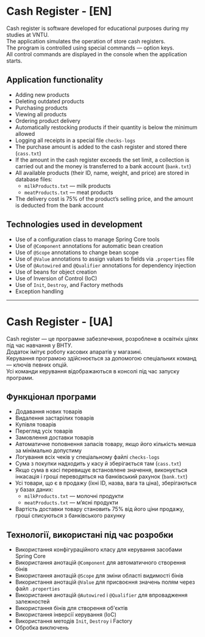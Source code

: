 # Cash Register - [EN]

Cash register is software developed for educational purposes during my studies at VNTU.  
The application simulates the operation of store cash registers.  
The program is controlled using special commands — option keys.  
All control commands are displayed in the console when the application starts.

## Application functionality

- Adding new products  
- Deleting outdated products  
- Purchasing products  
- Viewing all products  
- Ordering product delivery  
- Automatically restocking products if their quantity is below the minimum allowed  
- Logging all receipts in a special file `checks-logs`  
- The purchase amount is added to the cash register and stored there (`cass.txt`)  
- If the amount in the cash register exceeds the set limit, a collection is carried out and the money is transferred to a bank account (`bank.txt`)  
- All available products (their ID, name, weight, and price) are stored in database files:  
  - `milkProducts.txt` — milk products  
  - `meatProducts.txt` — meat products  
- The delivery cost is 75% of the product’s selling price, and the amount is deducted from the bank account  

## Technologies used in development

- Use of a configuration class to manage Spring Core tools  
- Use of `@Component` annotations for automatic bean creation  
- Use of `@Scope` annotations to change bean scope  
- Use of `@Value` annotations to assign values to fields via `.properties` file  
- Use of `@Autowired` and `@Qualifier` annotations for dependency injection  
- Use of beans for object creation  
- Use of Inversion of Control (IoC)  
- Use of `Init`, `Destroy`, and Factory methods  
- Exception handling  


---


# Cash Register - [UA]

Cash register — це програмне забезпечення, розроблене в освітніх цілях під час навчання у ВНТУ.  
Додаток імітує роботу касових апаратів у магазині.  
Керування програмою здійснюється за допомогою спеціальних команд — ключів певних опцій.  
Усі команди керування відображаються в консолі під час запуску програми.

## Функціонал програми

- Додавання нових товарів  
- Видалення застарілих товарів  
- Купівля товарів  
- Перегляд усіх товарів  
- Замовлення доставки товарів  
- Автоматичне поповнення запасів товару, якщо його кількість менша за мінімально допустиму  
- Логування всіх чеків у спеціальному файлі `checks-logs`  
- Сума з покупки надходить у касу й зберігається там (`cass.txt`)  
- Якщо сума в касі перевищує встановлене значення, виконується інкасація і гроші переводяться на банківський рахунок (`bank.txt`)  
- Усі товари, що є в продажу (їхні ID, назва, вага та ціна), зберігаються у базах даних:  
  - `milkProducts.txt` — молочні продукти  
  - `meatProducts.txt` — м’ясні продукти  
- Вартість доставки товару становить 75% від його ціни продажу, гроші списуються з банківського рахунку  

## Технології, використані під час розробки

- Використання конфігураційного класу для керування засобами Spring Core  
- Використання анотацій `@Component` для автоматичного створення бінів  
- Використання анотацій `@Scope` для зміни області видимості бінів  
- Використання анотацій `@Value` для присвоєння значень полям через файл `.properties`  
- Використання анотацій `@Autowired` і `@Qualifier` для впровадження залежностей  
- Використання бінів для створення об'єктів  
- Використання інверсії керування (IoC)  
- Використання методів `Init`, `Destroy` і Factory  
- Обробка виключень  
